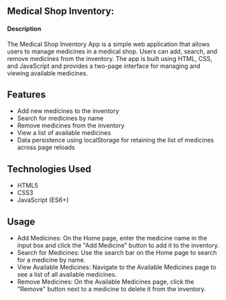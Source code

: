 ## Medical Shop Inventor﻿y:
 
#### Description
The Medical Shop Inventory App is a simple web application that allows users to manage medicines in a medical shop. Users can add, search, and remove medicines from the inventory. The app is built using HTML, CSS, and JavaScript and provides a two-page interface for managing and viewing available medicines.

## Features
- Add new medicines to the inventory
- Search for medicines by name
- Remove medicines from the inventory
- View a list of available medicines
- Data persistence using localStorage for retaining the list of medicines across page reloads


## Technologies Used
- HTML5
- CSS3
- JavaScript (ES6+)

## Usage
- Add Medicines: On the Home page, enter the medicine name in the input box and click the "Add Medicine" button to add it to the inventory.
- Search for Medicines: Use the search bar on the Home page to search for a medicine by name.
- View Available Medicines: Navigate to the Available Medicines page to see a list of all available medicines.
- Remove Medicines: On the Available Medicines page, click the "Remove" button next to a medicine to delete it from the inventory.


